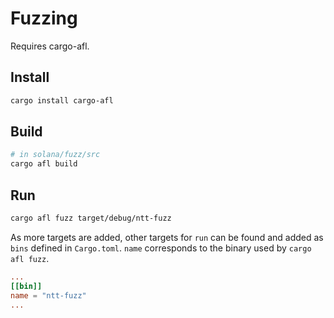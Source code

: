 # Fuzzing

Requires cargo-afl.

## Install

```bash
cargo install cargo-afl
```

## Build

```bash
# in solana/fuzz/src
cargo afl build
```

## Run

```bash
cargo afl fuzz target/debug/ntt-fuzz
```

As more targets are added, other targets for `run` can be found and added as `bins` defined in `Cargo.toml`.
`name` corresponds to the binary used by `cargo afl fuzz`.

```toml
...
[[bin]]
name = "ntt-fuzz"
...
```
